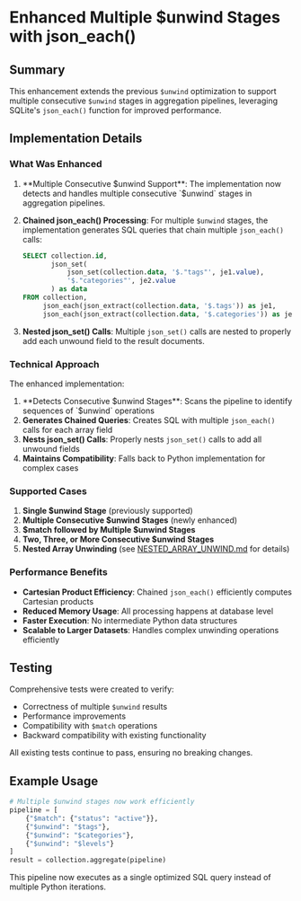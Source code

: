 # Enhanced Multiple $unwind Stages with json_each()

## Summary

This enhancement extends the previous `$unwind` optimization to support multiple consecutive `$unwind` stages in aggregation pipelines, leveraging SQLite's `json_each()` function for improved performance.

## Implementation Details

### What Was Enhanced

1. **Multiple Consecutive $unwind Support**: The implementation now detects and handles multiple consecutive `$unwind` stages in aggregation pipelines.

2. **Chained json_each() Processing**: For multiple `$unwind` stages, the implementation generates SQL queries that chain multiple `json_each()` calls:

   ```sql
   SELECT collection.id, 
          json_set(
              json_set(collection.data, '$."tags"', je1.value), 
              '$."categories"', je2.value
          ) as data
   FROM collection,
        json_each(json_extract(collection.data, '$.tags')) as je1,
        json_each(json_extract(collection.data, '$.categories')) as je2
   ```

3. **Nested json_set() Calls**: Multiple `json_set()` calls are nested to properly add each unwound field to the result documents.

### Technical Approach

The enhanced implementation:

1. **Detects Consecutive $unwind Stages**: Scans the pipeline to identify sequences of `$unwind` operations
2. **Generates Chained Queries**: Creates SQL with multiple `json_each()` calls for each array field
3. **Nests json_set() Calls**: Properly nests `json_set()` calls to add all unwound fields
4. **Maintains Compatibility**: Falls back to Python implementation for complex cases

### Supported Cases

1. **Single $unwind Stage** (previously supported)
2. **Multiple Consecutive $unwind Stages** (newly enhanced)
3. **$match followed by Multiple $unwind Stages**
4. **Two, Three, or More Consecutive $unwind Stages**
5. **Nested Array Unwinding** (see [NESTED_ARRAY_UNWIND.md](NESTED_ARRAY_UNWIND.md) for details)

### Performance Benefits

- **Cartesian Product Efficiency**: Chained `json_each()` efficiently computes Cartesian products
- **Reduced Memory Usage**: All processing happens at database level
- **Faster Execution**: No intermediate Python data structures
- **Scalable to Larger Datasets**: Handles complex unwinding operations efficiently

## Testing

Comprehensive tests were created to verify:
- Correctness of multiple `$unwind` results
- Performance improvements
- Compatibility with `$match` operations
- Backward compatibility with existing functionality

All existing tests continue to pass, ensuring no breaking changes.

## Example Usage

```python
# Multiple $unwind stages now work efficiently
pipeline = [
    {"$match": {"status": "active"}},
    {"$unwind": "$tags"},
    {"$unwind": "$categories"},
    {"$unwind": "$levels"}
]
result = collection.aggregate(pipeline)
```

This pipeline now executes as a single optimized SQL query instead of multiple Python iterations.